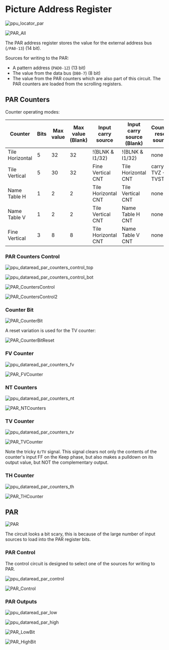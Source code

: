 # Picture Address Register

![ppu_locator_par](/BreakingNESWiki/imgstore/ppu/ppu_locator_par.jpg)

![PAR_All](/BreakingNESWiki/imgstore/ppu/PAR_All.png)

The PAR address register stores the value for the external address bus (`/PA0-13`) (14 bit).

Sources for writing to the PAR:
- A pattern address (`PAD0-12`) (13 bit)
- The value from the data bus (`DB0-7`) (8 bit)
- The value from the PAR counters which are also part of this circuit. The PAR counters are loaded from the scrolling registers.

## PAR Counters

Counter operating modes:

|Counter|Bits|Max value|Max value (Blank)|Input carry source|Input carry source (Blank)|Counter reset source|Carry output|Carry output (Blank)|
|---|---|---|---|---|---|---|---|---|
|Tile Horizontal|5	|32	|32	|!(BLNK & I1/32)		|!(BLNK & I1/32)		|none					|yes	|yes|
|Tile Vertical	|5	|30	|32	|Fine Vertical CNT		|Tile Horizontal CNT	|carry TVZ + 1 TVSTEP	|yes	|yes|
|Name Table H	|1	|2	|2	|Tile Horizontal CNT	|Tile Vertical CNT		|none					|no		|yes|
|Name Table V	|1	|2	|2	|Tile Vertical CNT		|Name Table H  CNT		|none					|no		|yes|
|Fine Vertical	|3	|8	|8	|Tile Horizontal CNT	|Name Table V  CNT		|none					|yes	|no|

### PAR Counters Control

![ppu_dataread_par_counters_control_top](/BreakingNESWiki/imgstore/ppu/ppu_par_counters_control_top.jpg)

![ppu_dataread_par_counters_control_bot](/BreakingNESWiki/imgstore/ppu/ppu_par_counters_control_bot.jpg)

![PAR_CountersControl](/BreakingNESWiki/imgstore/ppu/PAR_CountersControl.png)

![PAR_CountersControl2](/BreakingNESWiki/imgstore/ppu/PAR_CountersControl2.png)

### Counter Bit

![PAR_CounterBit](/BreakingNESWiki/imgstore/ppu/PAR_CounterBit.png)

A reset variation is used for the TV counter:

![PAR_CounterBitReset](/BreakingNESWiki/imgstore/ppu/PAR_CounterBitReset.png)

### FV Counter

![ppu_dataread_par_counters_fv](/BreakingNESWiki/imgstore/ppu/ppu_par_counters_fv.jpg)

![PAR_FVCounter](/BreakingNESWiki/imgstore/ppu/PAR_FVCounter.png)

### NT Counters

![ppu_dataread_par_counters_nt](/BreakingNESWiki/imgstore/ppu/ppu_par_counters_nt.jpg)

![PAR_NTCounters](/BreakingNESWiki/imgstore/ppu/PAR_NTCounters.png)

### TV Counter

![ppu_dataread_par_counters_tv](/BreakingNESWiki/imgstore/ppu/ppu_par_counters_tv.jpg)

![PAR_TVCounter](/BreakingNESWiki/imgstore/ppu/PAR_TVCounter.png)

Note the tricky `0/TV` signal. This signal clears not only the contents of the counter's input FF on the Keep phase, but also makes a pulldown on its output value, but NOT the complementary output.

### TH Counter

![ppu_dataread_par_counters_th](/BreakingNESWiki/imgstore/ppu/ppu_par_counters_th.jpg)

![PAR_THCounter](/BreakingNESWiki/imgstore/ppu/PAR_THCounter.png)

## PAR

![PAR](/BreakingNESWiki/imgstore/ppu/PAR.png)

The circuit looks a bit scary, this is because of the large number of input sources to load into the PAR register bits.

### PAR Control

The control circuit is designed to select one of the sources for writing to PAR.

![ppu_dataread_par_control](/BreakingNESWiki/imgstore/ppu/ppu_par_control.jpg)

![PAR_Control](/BreakingNESWiki/imgstore/ppu/PAR_Control.png)

### PAR Outputs

![ppu_dataread_par_low](/BreakingNESWiki/imgstore/ppu/ppu_par_low.jpg)

![ppu_dataread_par_high](/BreakingNESWiki/imgstore/ppu/ppu_par_high.jpg)

![PAR_LowBit](/BreakingNESWiki/imgstore/ppu/PAR_LowBit.png)

![PAR_HighBit](/BreakingNESWiki/imgstore/ppu/PAR_HighBit.png)
